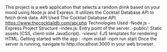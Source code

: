 This project is a web application that selects a random drink based on your mood using Node.js and Express. It utilizes the Cocktail Database API to fetch drink data.
API Used
The Cocktail Database API: https://www.thecocktaildb.com/api.php
Technologies Used
-Node.js
-Express
Project Structure
-index.js: Entry point of the server.
-public/: Static assets (CSS, client-side JavaScript).
-views/: EJS templates for rendering HTML.
Getting started with the app :
-npm install
-npm run start
Once the server is running, navigate to http://localhost:3000 in your web browser.
